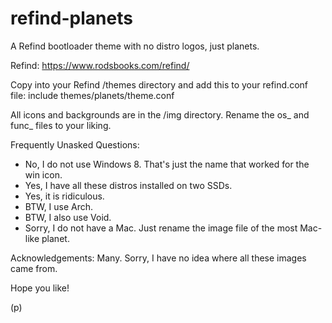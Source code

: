 # refind-planets

A Refind bootloader theme with no distro logos, just planets.

Refind: https://www.rodsbooks.com/refind/

Copy into your Refind /themes directory and add this to your refind.conf file: include themes/planets/theme.conf

All icons and backgrounds are in the /img directory. Rename the os_ and func_ files to your liking.

Frequently Unasked Questions:
* No, I do not use Windows 8. That's just the name that worked for the win icon.
* Yes, I have all these distros installed on two SSDs.
* Yes, it is ridiculous.
* BTW, I use Arch.
* BTW, I also use Void.
* Sorry, I do not have a Mac. Just rename the image file of the most Mac-like planet.

Acknowledgements:
Many. Sorry, I have no idea where all these images came from.

Hope you like!

(p)